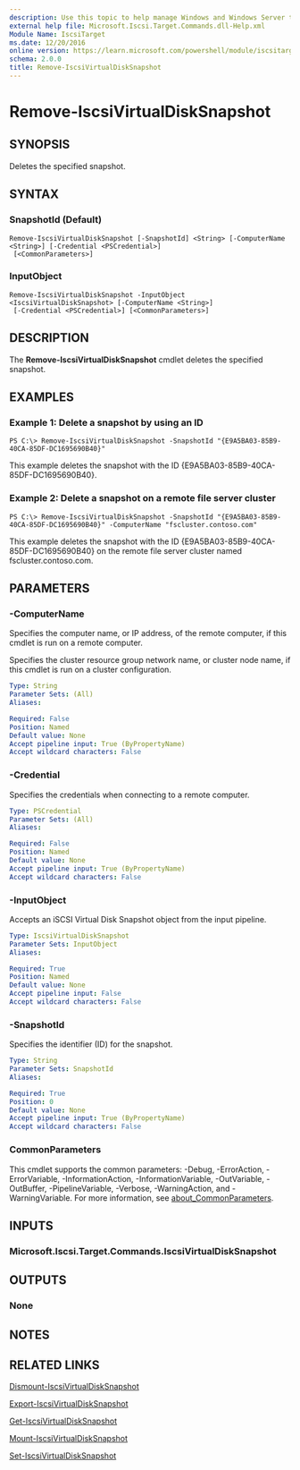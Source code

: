 ```yaml
---
description: Use this topic to help manage Windows and Windows Server technologies with Windows PowerShell.
external help file: Microsoft.Iscsi.Target.Commands.dll-Help.xml
Module Name: IscsiTarget
ms.date: 12/20/2016
online version: https://learn.microsoft.com/powershell/module/iscsitarget/remove-iscsivirtualdisksnapshot?view=windowsserver2025-ps&wt.mc_id=ps-gethelp
schema: 2.0.0
title: Remove-IscsiVirtualDiskSnapshot
---
```


# Remove-IscsiVirtualDiskSnapshot

## SYNOPSIS
Deletes the specified snapshot.

## SYNTAX

### SnapshotId (Default)
```
Remove-IscsiVirtualDiskSnapshot [-SnapshotId] <String> [-ComputerName <String>] [-Credential <PSCredential>]
 [<CommonParameters>]
```

### InputObject
```
Remove-IscsiVirtualDiskSnapshot -InputObject <IscsiVirtualDiskSnapshot> [-ComputerName <String>]
 [-Credential <PSCredential>] [<CommonParameters>]
```

## DESCRIPTION
The **Remove-IscsiVirtualDiskSnapshot** cmdlet deletes the specified snapshot.

## EXAMPLES

### Example 1: Delete a snapshot by using an ID
```
PS C:\> Remove-IscsiVirtualDiskSnapshot -SnapshotId "{E9A5BA03-85B9-40CA-85DF-DC1695690B40}"
```

This example deletes the snapshot with the ID {E9A5BA03-85B9-40CA-85DF-DC1695690B40}.

### Example 2: Delete a snapshot on a remote file server cluster
```
PS C:\> Remove-IscsiVirtualDiskSnapshot -SnapshotId "{E9A5BA03-85B9-40CA-85DF-DC1695690B40}" -ComputerName "fscluster.contoso.com"
```

This example deletes the snapshot with the ID {E9A5BA03-85B9-40CA-85DF-DC1695690B40} on the remote file server cluster named fscluster.contoso.com.

## PARAMETERS

### -ComputerName
Specifies the computer name, or IP address, of the remote computer, if this cmdlet is run on a remote computer.

Specifies the cluster resource group network name, or cluster node name, if this cmdlet is run on a cluster configuration.

```yaml
Type: String
Parameter Sets: (All)
Aliases:

Required: False
Position: Named
Default value: None
Accept pipeline input: True (ByPropertyName)
Accept wildcard characters: False
```

### -Credential
Specifies the credentials when connecting to a remote computer.

```yaml
Type: PSCredential
Parameter Sets: (All)
Aliases:

Required: False
Position: Named
Default value: None
Accept pipeline input: True (ByPropertyName)
Accept wildcard characters: False
```

### -InputObject
Accepts an iSCSI Virtual Disk Snapshot object from the input pipeline.

```yaml
Type: IscsiVirtualDiskSnapshot
Parameter Sets: InputObject
Aliases:

Required: True
Position: Named
Default value: None
Accept pipeline input: False
Accept wildcard characters: False
```

### -SnapshotId
Specifies the identifier (ID) for the snapshot.

```yaml
Type: String
Parameter Sets: SnapshotId
Aliases:

Required: True
Position: 0
Default value: None
Accept pipeline input: True (ByPropertyName)
Accept wildcard characters: False
```

### CommonParameters
This cmdlet supports the common parameters: -Debug, -ErrorAction, -ErrorVariable, -InformationAction, -InformationVariable, -OutVariable, -OutBuffer, -PipelineVariable, -Verbose, -WarningAction, and -WarningVariable. For more information, see [about_CommonParameters](https://go.microsoft.com/fwlink/?LinkID=113216).

## INPUTS

### Microsoft.Iscsi.Target.Commands.IscsiVirtualDiskSnapshot

## OUTPUTS

### None

## NOTES

## RELATED LINKS

[Dismount-IscsiVirtualDiskSnapshot](./Dismount-IscsiVirtualDiskSnapshot.md)

[Export-IscsiVirtualDiskSnapshot](./Export-IscsiVirtualDiskSnapshot.md)

[Get-IscsiVirtualDiskSnapshot](./Get-IscsiVirtualDiskSnapshot.md)

[Mount-IscsiVirtualDiskSnapshot](./Mount-IscsiVirtualDiskSnapshot.md)

[Set-IscsiVirtualDiskSnapshot](./Set-IscsiVirtualDiskSnapshot.md)

